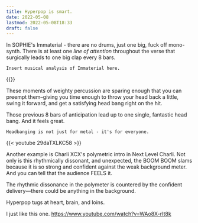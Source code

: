 ```yaml
---
title: Hyperpop is smart.
date: 2022-05-08
lastmod: 2022-05-08T18:33
draft: false
---
```


In SOPHIE's Immaterial - there are no drums, just one big, fuck off mono-synth.  There is at least one *line of attention* throughout the verse that surgically leads to one big clap every 8 bars. 

~~~
Insert musical analysis of Immaterial here.
~~~

{{<youtube Kv3yIv9nwf8>}}

These moments of weighty percussion  are sparing enough that you can preempt them–giving you time enough to throw your head back a little, swing it forward, and get a satisfying head bang right on the hit.  

Those previous 8 bars of anticipation lead up to one single, fantastic head bang.  And it feels great.  

~~~
Headbanging is not just for metal - it's for everyone.
~~~

{{< youtube 29daTXLKC58 >}}

Another example is Charli XCX's polymetric intro in Next Level Charli.  Not only is this rhythmically dissonant, and unexpected, the BOOM BOOM slams because it is so strong and confident against the weak background meter.  And you can tell that the audience FEELS it.  

The rhythmic dissonance in the polymeter is countered by the confident delivery—there could be anything in the background.  

Hyperpop tugs at heart, brain, and loins.

I just like this one.
https://www.youtube.com/watch?v=WAo8X-rIt8k